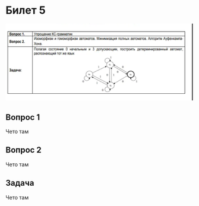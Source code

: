 
# Билет 5

![image.png](fcb0830f-41d6-403f-a428-24109df4b58d.png)

## Вопрос 1

Чето там

## Вопрос 2

Чето там

## Задача

Чето там
